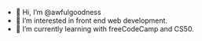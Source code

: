 - 👋 Hi, I’m @awfulgoodness
- 👀 I’m interested in front end web development.
- 🌱 I’m currently learning with freeCodeCamp and CS50.

<!---
awfulgoodness/awfulgoodness is a ✨ special ✨ repository because its `README.md` (this file) appears on your GitHub profile.
You can click the Preview link to take a look at your changes.
--->
